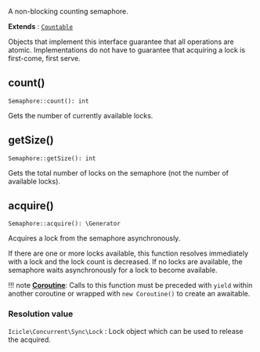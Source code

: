 A non-blocking counting semaphore.

**Extends**
:   [`Countable`](http://php.net/Countable)

Objects that implement this interface guarantee that all operations are atomic. Implementations do not have to guarantee that acquiring a lock is first-come, first serve.


## count()

    Semaphore::count(): int

Gets the number of currently available locks.


## getSize()

    Semaphore::getSize(): int

Gets the total number of locks on the semaphore (not the number of available locks).


## acquire()

    Semaphore::acquire(): \Generator

Acquires a lock from the semaphore asynchronously.

If there are one or more locks available, this function resolves immediately with a lock and the lock count is decreased. If no locks are available, the semaphore waits asynchronously for a lock to become available.

!!! note
    [**Coroutine**](../../manual/coroutines.md): Calls to this function must be preceded with `yield` within another coroutine or wrapped with `new Coroutine()` to create an awaitable.

### Resolution value
`Icicle\Concurrent\Sync\Lock`
:   Lock object which can be used to release the acquired.
